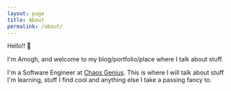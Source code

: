 ```yaml
---
layout: page
title: About
permalink: /about/
---
```

Hello!! 👋

I'm Amogh, and welcome to my blog/portfolio/place where I talk about stuff.

I'm a Software Engineer at [Chaos Genius](https://www.chaosgenius.io/).
This is where I will talk about stuff I'm learning, stuff I find cool and anything else I take a passing fancy to.
